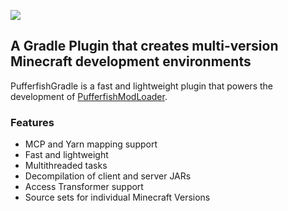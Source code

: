 <p class="center">
<img src="https://repository-images.githubusercontent.com/258285002/0d23d300-859e-11ea-855c-1f43ec7981d1">
</p>

## A Gradle Plugin that creates multi-version Minecraft development environments
PufferfishGradle is a fast and lightweight plugin that powers the development of [PufferfishModLoader](https://github.com/PufferfishModLoader/PufferfishModLoader).

### Features
- MCP and Yarn mapping support
- Fast and lightweight
- Multithreaded tasks
- Decompilation of client and server JARs
- Access Transformer support
- Source sets for individual Minecraft Versions
